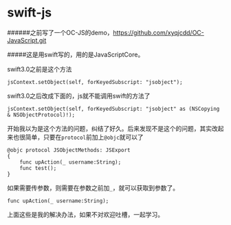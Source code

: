 # swift-js
######之前写了一个OC-JS的demo，https://github.com/xyqjcdd/OC-JavaScript.git 

#####这是用swift写的，用的是JavaScriptCore。


swift3.0之前是这个方法
```
jsContext.setObject(self, forKeyedSubscript: "jsobject");
```
swift3.0之后改成下面的，js就不能调用swift的方法了
```
jsContext.setObject(self, forKeyedSubscript: "jsobject" as (NSCopying & NSObjectProtocol)!);
```
开始我以为是这个方法的问题，纠结了好久。后来发现不是这个的问题，其实改起来也很简单，只要在`protocol`前加上`@objc`就可以了
```
@objc protocol JSObjectMethods: JSExport
{
    func upAction(_ username:String);
    func test();
}
```
如果需要传参数，则需要在参数之前加`_`，就可以获取到参数了。
```
func upAction(_ username:String);
```
上面这些是我的解决办法，如果不对欢迎吐槽，一起学习。
